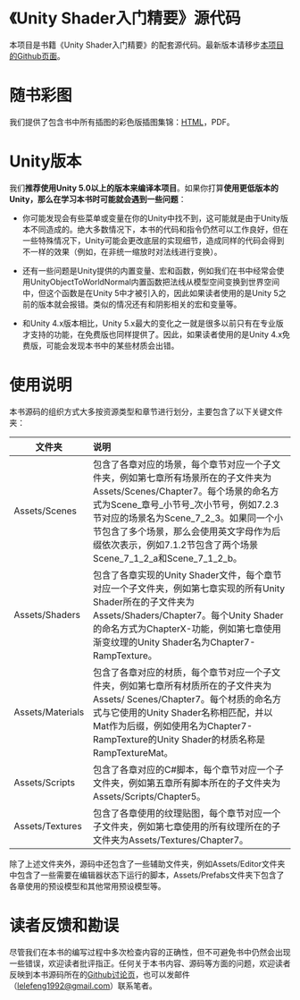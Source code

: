# 《Unity Shader入门精要》源代码

本项目是书籍《Unity Shader入门精要》的配套源代码。最新版本请移步<a href="https://github.com/candycat1992/Unity_Shaders_Book" target="_blank">本项目的Github页面</a>。

# 随书彩图

我们提供了包含书中所有插图的彩色版插图集锦：<a href="http://candycat1992.github.io/unity_shaders_book/unity_shaders_book_images.html" target="_blank">HTML</a>，PDF。

# Unity版本

我们**推荐使用Unity 5.0以上的版本来编译本项目**。如果你打算**使用更低版本的Unity，那么在学习本书时可能就会遇到一些问题**：

* 你可能发现会有些菜单或变量在你的Unity中找不到，这可能就是由于Unity版本不同造成的。绝大多数情况下，本书的代码和指令仍然可以工作良好，但在一些特殊情况下，Unity可能会更改底层的实现细节，造成同样的代码会得到不一样的效果（例如，在非统一缩放时对法线进行变换）。

* 还有一些问题是Unity提供的内置变量、宏和函数，例如我们在书中经常会使用UnityObjectToWorldNormal内置函数把法线从模型空间变换到世界空间中，但这个函数是在Unity 5中才被引入的，因此如果读者使用的是Unity 5之前的版本就会报错。类似的情况还有和阴影相关的宏和变量等。

* 和Unity 4.x版本相比，Unity 5.x最大的变化之一就是很多以前只有在专业版才支持的功能，在免费版也同样提供了。因此，如果读者使用的是Unity 4.x免费版，可能会发现本书中的某些材质会出错。

# 使用说明

本书源码的组织方式大多按资源类型和章节进行划分，主要包含了以下关键文件夹：

| 文件夹 | 说明 | 
| ------------- |:-------------| 
|Assets/Scenes|包含了各章对应的场景，每个章节对应一个子文件夹，例如第七章所有场景所在的子文件夹为Assets/Scenes/Chapter7。每个场景的命名方式为Scene_章号_小节号_次小节号，例如7.2.3节对应的场景名为Scene_7_2_3。如果同一个小节包含了多个场景，那么会使用英文字母作为后缀依次表示，例如7.1.2节包含了两个场景Scene_7_1_2_a和Scene_7_1_2_b。|
|Assets/Shaders|包含了各章实现的Unity Shader文件，每个章节对应一个子文件夹，例如第七章实现的所有Unity Shader所在的子文件夹为Assets/Shaders/Chapter7。每个Unity Shader的命名方式为ChapterX-功能，例如第七章使用渐变纹理的Unity Shader名为Chapter7-RampTexture。|
|Assets/Materials|包含了各章对应的材质，每个章节对应一个子文件夹，例如第七章所有材质所在的子文件夹为Assets/ Scenes/Chapter7。每个材质的命名方式与它使用的Unity Shader名称相匹配，并以Mat作为后缀，例如使用名为Chapter7-RampTexture的Unity Shader的材质名称是RampTextureMat。|
|Assets/Scripts|包含了各章对应的C#脚本，每个章节对应一个子文件夹，例如第五章所有脚本所在的子文件夹为Assets/Scripts/Chapter5。|
|Assets/Textures|包含了各章使用的纹理贴图，每个章节对应一个子文件夹，例如第七章使用的所有纹理所在的子文件夹为Assets/Textures/Chapter7。|

除了上述文件夹外，源码中还包含了一些辅助文件夹，例如Assets/Editor文件夹中包含了一些需要在编辑器状态下运行的脚本，Assets/Prefabs文件夹下包含了各章使用的预设模型和其他常用预设模型等。

# 读者反馈和勘误

尽管我们在本书的编写过程中多次检查内容的正确性，但不可避免书中仍然会出现一些错误，欢迎读者批评指正。任何关于本书内容、源码等方面的问题，欢迎读者反映到本书源码所在的<a href="https://github.com/candycat1992/Unity_Shaders_Book/issues" target="_blank">Github讨论页</a>，也可以发邮件（lelefeng1992@gmail.com）联系笔者。

